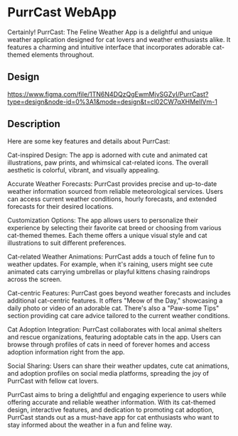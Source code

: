 # PurrCast WebApp
Certainly! PurrCast: The Feline Weather App is a delightful and unique weather application designed for cat lovers and weather enthusiasts alike. It features a charming and intuitive interface that incorporates adorable cat-themed elements throughout.

## Design
https://www.figma.com/file/1TN6N4DQzQgEwmMjvSGZyI/PurrCast?type=design&node-id=0%3A1&mode=design&t=cl02CW7qXHMellVm-1
## Description

Here are some key features and details about PurrCast:

Cat-inspired Design: The app is adorned with cute and animated cat illustrations, paw prints, and whimsical cat-related icons. The overall aesthetic is colorful, vibrant, and visually appealing.

Accurate Weather Forecasts: PurrCast provides precise and up-to-date weather information sourced from reliable meteorological services. Users can access current weather conditions, hourly forecasts, and extended forecasts for their desired locations.

Customization Options: The app allows users to personalize their experience by selecting their favorite cat breed or choosing from various cat-themed themes. Each theme offers a unique visual style and cat illustrations to suit different preferences.

Cat-related Weather Animations: PurrCast adds a touch of feline fun to weather updates. For example, when it's raining, users might see cute animated cats carrying umbrellas or playful kittens chasing raindrops across the screen.

Cat-centric Features: PurrCast goes beyond weather forecasts and includes additional cat-centric features. It offers "Meow of the Day," showcasing a daily photo or video of an adorable cat. There's also a "Paw-some Tips" section providing cat care advice tailored to the current weather conditions.

Cat Adoption Integration: PurrCast collaborates with local animal shelters and rescue organizations, featuring adoptable cats in the app. Users can browse through profiles of cats in need of forever homes and access adoption information right from the app.

Social Sharing: Users can share their weather updates, cute cat animations, and adoption profiles on social media platforms, spreading the joy of PurrCast with fellow cat lovers.

PurrCast aims to bring a delightful and engaging experience to users while offering accurate and reliable weather information. With its cat-themed design, interactive features, and dedication to promoting cat adoption, PurrCast stands out as a must-have app for cat enthusiasts who want to stay informed about the weather in a fun and feline way.
